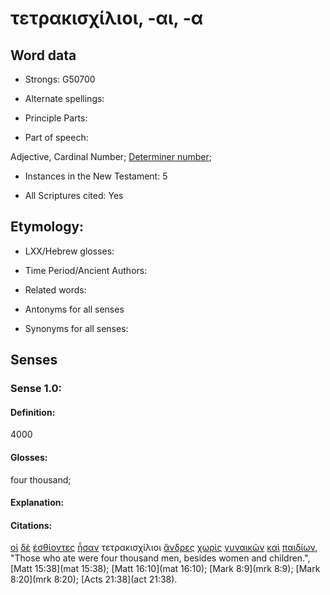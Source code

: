 # τετρακισχίλιοι, -αι, -α 

<!-- Status: S2=NeedsFinalCheck -->
<!-- Lexica used for edits: BDAG, FFM, LN, A-S -->

## Word data

* Strongs: G50700

* Alternate spellings:

* Principle Parts: 

* Part of speech: 

Adjective, Cardinal Number;
[Determiner number](http://ugg.readthedocs.io/en/latest/determiner_number.html);

* Instances in the New Testament: 5

* All Scriptures cited: Yes

## Etymology: 

* LXX/Hebrew glosses: 

* Time Period/Ancient Authors: 

* Related words: 

* Antonyms for all senses

* Synonyms for all senses: 

## Senses 

### Sense 1.0:

#### Definition: 

4000

#### Glosses:

four thousand;

#### Explanation:

#### Citations:

[οἱ](../G35880/01.md) [δὲ](../G11610/01.md) [ἐσθίοντες](../G20680/01.md) [ἦσαν](../G99999/01.md) τετρακισχίλιοι [ἄνδρες](../G04350/01.md) [χωρὶς](../G55650/01.md) [γυναικῶν](../G11350/01.md) [καὶ](../G25320/01.md) [παιδίων](../G38130/01.md), 
"Those who ate were four thousand men, besides women and children.", 
[Matt 15:38](mat 15:38);  [Matt 16:10](mat 16:10);  [Mark 8:9](mrk 8:9);  [Mark 8:20](mrk 8:20);  [Acts 21:38](act 21:38).
